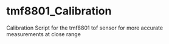 # tmf8801_Calibration
Calibration Script for the tmf8801 tof sensor for more accurate measurements at close range
